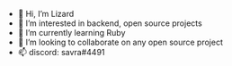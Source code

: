 - 👋 Hi, I’m Lizard
- 👀 I’m interested in backend, open source projects
- 🌱 I’m currently learning Ruby
- 💞️ I’m looking to collaborate on any open source project
- 📫 discord: savra#4491

<!---
lizardwine/lizardwine is a ✨ special ✨ repository because its `README.md` (this file) appears on your GitHub profile.
You can click the Preview link to take a look at your changes.
--->
